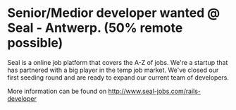 # Senior/Medior developer wanted @ Seal - Antwerp. (50% remote possible)

Seal is a online job platform that covers the A-Z of jobs.
We're a startup that has partnered with a big player in the temp job market.
We've closed our first seeding round and are ready to expand our current team of developers.

More information can be found on http://www.seal-jobs.com/rails-developer
